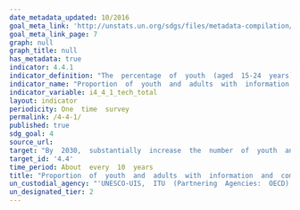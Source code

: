 ```yaml
---
date_metadata_updated: 10/2016
goal_meta_link: 'http://unstats.un.org/sdgs/files/metadata-compilation/Metadata-Goal-4.pdf'
goal_meta_link_page: 7
graph: null
graph_title: null
has_metadata: true
indicator: 4.4.1
indicator_definition: "The  percentage  of  youth  (aged  15-24  years)  and  adults  (aged  15  years  and  above)  that  have  undertaken  certain  computer-related  activities  in  a  given  time  period  (e.g.  last  three  months).  Computer-related  activities  to  measure  ICT  skills  are  as  follows:  Copying  or  moving  a  file  or  folder  \tUsing  copy  and  paste  tools  to  duplicate  or  move  information  within  a  document;  Sending  e-mails  with  attached  files  (e.g.  document,  picture,  video);\tUsing  basic  arithmetic  formulae  in  a  spreadsheet;  Connecting  and  installing  new  devices  (e.g.  a  modem,  camera,  printer);  Finding,  downloading,  installing  and  configuring  software  \tCreating  electronic  presentations  with  presentation  software  (including  text,  images,  sound,  video  or  charts);  Transferring  files  between  a  computer  and  other  devices;  Writing  a  computer  program  using  a  specialized  programming  language  A  computer  refers  to  a  desktop  computer,  a  laptop  (portable)  computer  or  a  tablet  (or  similar  handheld  computer).  It  does  not  include  equipment  with  some  embedded  computing  abilities,  such  as  smart  TV  sets,  and  devices  with  telephony  as  their  primary  function,  such  as  smartphones.  Most  individuals  will  have  carried  out  more  than  one  activity  and  therefore  multiple  responses  are  expected.  The  tasks  are  broadly  ordered  from  less  to  more  complex."
indicator_name: "Proportion  of  youth  and  adults  with  information  and  communications  technology  (ICT)  skills,  by  type  of  skill"
indicator_variable: i4_4_1_tech_total
layout: indicator
periodicity: One  time  survey
permalink: /4-4-1/
published: true
sdg_goal: 4
source_url: 
target: "By  2030,  substantially  increase  the  number  of  youth  and  adults  who  have  relevant  skills,  including  technical  and  vocational  skills,  for  employment,  decent  jobs  and  entrepreneurship."
target_id: '4.4'
time_period: About  every  10  years
title: "Proportion  of  youth  and  adults  with  information  and  communications  technology  (ICT)  skills,  by  type  of  skill"
un_custodial_agency: "'UNESCO-UIS,  ITU  (Partnering  Agencies:  OECD)'"
un_designated_tier: 2
---
```


